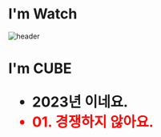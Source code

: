 # I'm Watch 

![header](https://capsule-render.vercel.app/api?type=transparent&height=130&text=Hi&nbsp;I'm%20CUBE&fontAlign=30&stroke=00FF00&strokeWidth=3)

<h1> I'm CUBE 
<ul>
 <li> 2023년 이네요.
 <li style="color:red"> 01. 경쟁하지 않아요.
  
  


